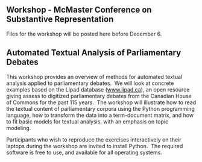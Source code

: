 ## Workshop - McMaster Conference on Substantive Representation

Files for the workshop will be posted here before December 6.

## Automated Textual Analysis of Parliamentary Debates

This workshop provides an overview of methods for automated textual analysis applied to parliamentary debates.  We will look at concrete examples based on the Lipad database (www.lipad.ca), an open resource giving assess to digitized parliamentary debates from the Canadian House of Commons for the past 115 years.  The workshop will illustrate how to read the textual content of parliamentary corpora using the Python programming language, how to transform the data into a term-document matrix, and how to fit basic models for textual analysis, with an emphasis on topic modeling.  

Participants who wish to reproduce the exercises interactively on their laptops during the workshop are invited to install Python.  The required software is free to use, and available for all operating systems.  
